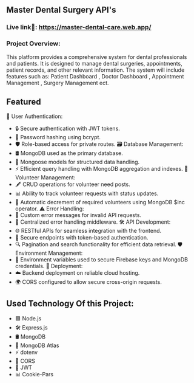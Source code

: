 
## Master Dental Surgery API's

 



### Live link🔗: https://master-dental-care.web.app/



### Project Overview:
This platform provides a comprehensive system for dental professionals and patients. It is designed to manage dental surgeries, appointments, patient records, and other relevant information. The system will include features such as: Patient Dashboard , Doctor Dashboard , Appointment Management , Surgery Management ect.



## Featured 
🔑 User Authentication:
- 🔒 Secure authentication with JWT tokens.
- 🔐 Password hashing using bcrypt.
- 🛡️ Role-based access for private routes.
🗃️ Database Management:
- 🛢️ MongoDB used as the primary database.
- 🧩 Mongoose models for structured data handling.
- ⚡ Efficient query handling with MongoDB aggregation and indexes.
🤝 Volunteer Management:
- 🖋️ CRUD operations for volunteer need posts.
- 📊 Ability to track volunteer requests with status updates.
- 🔽 Automatic decrement of required volunteers using MongoDB $inc operator.
⚠️ Error Handling:
- 🚫 Custom error messages for invalid API requests.
- 🔧 Centralized error handling middleware.
🛠️ API Development:
- 🌐 RESTful APIs for seamless integration with the frontend.
- 🔐 Secure endpoints with token-based authentication.
- 🔍 Pagination and search functionality for efficient data retrieval.
🛡️ Environment Management:
- 🔑 Environment variables used to secure Firebase keys and MongoDB credentials.
🚀 Deployment:
- ☁️ Backend deployment on reliable cloud hosting.
- 🌍 CORS configured to allow secure cross-origin requests.
## Used Technology Of this Project:


- 🟩 Node.js
- 🛠️ Express.js 
- 🛢️ MongoDB
- 🧩 MongoDB Atlas
- ⚡ dotenv 
-  🔽 CORS 
- 🔑 JWT
-  📊 Cookie-Pars


